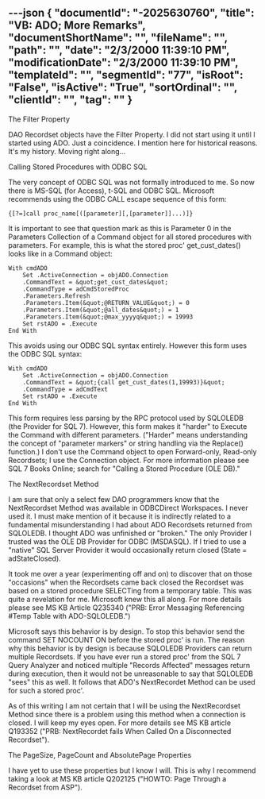 ---json
{
  "documentId": "-2025630760",
  "title": "VB: ADO; More Remarks",
  "documentShortName": "",
  "fileName": "",
  "path": "",
  "date": "2/3/2000 11:39:10 PM",
  "modificationDate": "2/3/2000 11:39:10 PM",
  "templateId": "",
  "segmentId": "77",
  "isRoot": "False",
  "isActive": "True",
  "sortOrdinal": "",
  "clientId": "",
  "tag": ""
}
---

The Filter Property

DAO Recordset objects have the Filter Property. I did not start using it until I started using ADO. Just a coincidence. I mention here for historical reasons. It's my history. Moving right along...


Calling Stored Procedures with ODBC SQL

The very concept of ODBC SQL was not formally introduced to me. So now there is MS-SQL (for Access), t-SQL and ODBC SQL. Microsoft recommends using the ODBC CALL escape sequence of this form:

    {[?=]call proc_name[([parameter][,[parameter]]...)]}

It is important to see that question mark as this is Parameter 0 in the Parameters Collection of a Command object for all stored procedures with parameters. For example, this is what the stored proc' get_cust_dates() looks like in a Command object:

    With cmdADO
        Set .ActiveConnection = objADO.Connection
        .CommandText = &quot;get_cust_dates&quot;
        .CommandType = adCmdStoredProc
        .Parameters.Refresh
        .Parameters.Item(&quot;@RETURN_VALUE&quot;) = 0
        .Parameters.Item(&quot;@all_dates&quot;) = 1
        .Parameters.Item(&quot;@max_yyyyq&quot;) = 19993
        Set rstADO = .Execute
    End With

This avoids using our ODBC SQL syntax entirely. However this form uses the ODBC SQL syntax:

    With cmdADO
        Set .ActiveConnection = objADO.Connection
        .CommandText = &quot;{call get_cust_dates(1,19993)}&quot;
        .CommandType = adCmdText
        Set rstADO = .Execute
    End With

This form requires less parsing by the RPC protocol used by SQLOLEDB (the Provider for SQL 7). However, this form makes it &quot;harder&quot; to Execute the Command with different parameters. (&quot;Harder&quot; means understanding the concept of &quot;parameter markers&quot; or string handling via the Replace() function.) I don't use the Command object to open Forward-only, Read-only Recordsets; I use the Connection object. For more information please see SQL 7 Books Online; search for &quot;Calling a Stored Procedure (OLE DB).&quot;



The NextRecordset Method

I am sure that only a select few DAO programmers know that the NextRecordset Method was available in ODBCDirect Workspaces. I never used it. I must make mention of it because it is indirectly related to a fundamental misunderstanding I had about ADO Recordsets returned from SQLOLEDB. I thought ADO was unfinished or &quot;broken.&quot; The only Provider I trusted was the OLE DB Provider for ODBC (MSDASQL). If I tried to use a &quot;native&quot; SQL Server Provider it would occasionally return closed (State = adStateClosed).

It took me over a year (experimenting off and on) to discover that on those &quot;occasions&quot; when the Recordsets came back closed the Recordset was based on a stored procedure SELECTing from a temporary table. This was quite a revelation for me. Microsoft knew this all along. For more details please see MS KB Article Q235340 (&quot;PRB: Error Messaging Referencing #Temp Table with ADO-SQLOLEDB.&quot;)

Microsoft says this behavior is by design. To stop this behavior send the command SET NOCOUNT ON before the stored proc' is run. The reason why this behavior is by design is because SQLOLEDB Providers can return multiple Recordsets. If you have ever run a stored proc' from the SQL 7 Query Analyzer and noticed multiple &quot;Records Affected&quot; messages return during execution, then it would not be unreasonable to say that SQLOLEDB &quot;sees&quot; this as well. It follows that ADO's NextRecordet Method can be used for such a stored proc'.

As of this writing I am not certain that I will be using the NextRecordset Method since there is a problem using this method when a connection is closed. I will keep my eyes open. For more details see MS KB article Q193352 (&quot;PRB: NextRecordet fails When Called On a Disconnected Recordset&quot;).


The PageSize, PageCount and AbsolutePage Properties

I have yet to use these properties but I know I will. This is why I recommend taking a look at MS KB article Q202125 (&quot;HOWTO: Page Through a Recordset from ASP&quot;).
